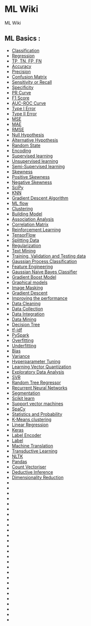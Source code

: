 # ML Wiki

ML Wiki

## ML Basics :

- [Classification](classification.md)
- [Regression](regression.md)
- [TP, TN, FP, FN](possible_outcomes_clf.md)
- [Accuracy](accuracy.md)
- [Precision](precision.md)
- [Confusion Matrix ](confusion_matrix.md)
- [Sensitivity or Recall](sensitivity.md)
- [Specificity](specificity.md)
- [PR Curve](pr_curve.md)
- [F1 Score](f1_score.md)
- [AUC-ROC Curve](auc_roc.md)
- [Type I Error](type1_error.md)
- [Type II Error](type2_error.md)
- [MSE](mse.md)
- [MAE](mae.md)
- [RMSE](rmse.md)
- [Null Hypothesis](null_hypothesis.md)
- [Alternative Hypothesis](alternative_hypothesis.md)
- [Random State](random_state.md)
- [Encoding](encoding.md)
- [Supervised learning](supervised_learning.md)
- [Unsupervised learning](unsupervised_learning.md)
- [Semi-Supervised learning](semi_supervised_learning.md)
- [Skewness](skewness.md)
- [Positive Skewness](positive_skewness.md)
- [Negative Skewness](negative_skewness.md)
- [SciPy](scipy.md)
- [KNN](knn.md)
- [Gradient Descent Algorithm](gradient_descent_algorithm.md)
- [ML flow](ml_flow.md)
- [Clustering](clustering.md)
- [Building Model](building_model.md)
- [Association Analysis](association_analysis.md)
- [Correlation Matrix](correlation_matrix.md)
- [Reinforcement Learning](reinforcement_learning.md)
- [TensorFlow](tensorflow.md)
- [Splitting Data](splitting_data.md)
- [Regularization](regularization.md)
- [Text Mining](text_mining.md)
- [Training, Validation and Testing data](train_test_data.md)
- [Gaussian Process Classification](gaussian_process_classifier.md)
- [Feature Engineering](feature_engineering.md)
- [Gaussian Naive Bayes Classifier](gaussian_naive_bayes_classifier.md)
- [Gradient Boost Model](gradient_boost_model.md)
- [Graphical models](gradient_models.md)
- [Image Masking](image_masking.md)
- [Gradient Descent](gradient_descent.md)
- [Improving the performance](improving_the_performance.md)
- [Data Cleaning](data_cleaning.md)
- [Data Collection](data_collection.md)
- [Data Integration](data_integration.md)
- [Data Mining](data_mining.md)
- [Decision Tree](decision_tree.md)
- [tf-idf](tf-idf.md)
- [PySpark](pyspark.md)
- [Overfitting](overfitting.md)
- [Underfitting](underfitting.md)
- [Bias](bias.md)
- [Variance](variance.md)
- [Hyperparameter Tuning](tuning.md)
- [Learning Vector Quantization](learning_vector_quantization.md)
- [Exploratory Data Analysis](exploratory_data_analysis.md)
- [SVR](SVR.md)
- [Random Tree Regressor](random_forest_regressor.md)
- [Recurrent Neural Networks](recurrent_neural_networks.md)
- [Segmentation](segmentation.md)
- [Scikit learn](scikit_learn.md)
- [Support vector machines](SVM.md)
- [SpaCy](SpaCy.md)
- [Statistics and Probability](statistics_and_Probability.md)
- [K-Means clustering](k_means.md)
- [Linear Regression](linear_regression.md)
- [Keras](keras.md)
- [Label Encoder](label_encoder.md)
- [Label](label.md)
- [Machine Translation](machine_translation.md)
- [Transductive Learning](transductive_learning.md)
- [NLTK](nltk.md)
- [Pandas](pandas.md)
- [Count Vectoriser](countvectoriser.md)
- [Deductive Inference](deductive_inference.md)
- [Dimensionality Reduction](dimensionality_reduction.md)
- []()
- []()
- []()
- []()
- []()
- []()
- []()
- []()
- []()
- []()
- []()
- []()
- []()
- []()
- []()
- []()
- []()
- []()
- []()
- []()
- []()
- []()
- []()
- []()
- []()
- []()
- []()

